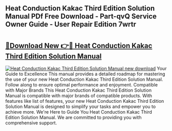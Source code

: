 ## Heat Conduction Kakac Third Edition Solution Manual PDf Free Download - Part-qvQ Service Owner Guide - User Repair Edition 7wrtr

# <h2><a href="http://bc70435.oget.top/?id=Heat+Conduction+Kakac+Third+Edition+Solution+Manual">🔗Download New 👉🔴 Heat Conduction Kakac Third Edition Solution Manual</a></h2>

[![Heat Conduction Kakac Third Edition Solution Manual new download](https://i.imgur.com/5g1atiW.png)](http://bc70435.oget.top/?id=Heat+Conduction+Kakac+Third+Edition+Solution+Manual)
Your Guide to Excellence This manual provides a detailed roadmap for mastering the use of your new Heat Conduction Kakac Third Edition Solution Manual. Follow along to ensure optimal performance and enjoyment. Compatible with Major Brands This Heat Conduction Kakac Third Edition Solution Manual is compatible with major brands of compatible products. With features like list of features, your new Heat Conduction Kakac Third Edition Solution Manual is designed to simplify your tasks and empower you to achieve more. We're Here to Guide You Heat Conduction Kakac Third Edition Solution Manual. We are committed to providing you with comprehensive support.
